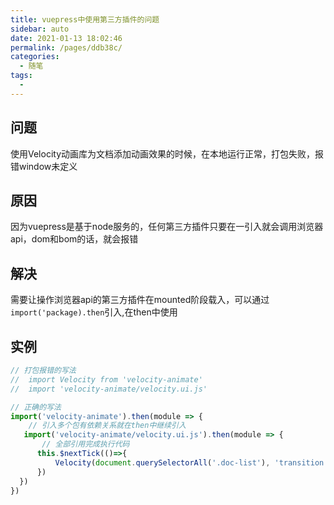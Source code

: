 ```yaml
---
title: vuepress中使用第三方插件的问题
sidebar: auto
date: 2021-01-13 18:02:46
permalink: /pages/ddb38c/
categories: 
  - 随笔
tags: 
  - 
---
```


## 问题
使用Velocity动画库为文档添加动画效果的时候，在本地运行正常，打包失败，报错window未定义
## 原因
因为vuepress是基于node服务的，任何第三方插件只要在一引入就会调用浏览器api，dom和bom的话，就会报错
## 解决
需要让操作浏览器api的第三方插件在mounted阶段载入，可以通过`import('package).then`引入,在then中使用

## 实例
``` js
// 打包报错的写法
//  import Velocity from 'velocity-animate' 
//  import 'velocity-animate/velocity.ui.js'

// 正确的写法
import('velocity-animate').then(module => {
    // 引入多个包有依赖关系就在then中继续引入
   import('velocity-animate/velocity.ui.js').then(module => {
       // 全部引用完成执行代码
      this.$nextTick(()=>{
          Velocity(document.querySelectorAll('.doc-list'), 'transition.slideLeftBigIn', { stagger: 100 })
      })
  })
})
```